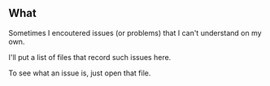 ## What
Sometimes I encoutered issues (or problems) that I can't understand on my own. 

I'll put a list of files that record such issues here.

To see what an issue is, just open that file. 